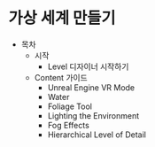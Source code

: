 # 가상 세계 만들기
* 목차
  * 시작
    * Level 디자이너 시작하기
  * Content 가이드
    * Unreal Engine VR Mode
    * Water
    * Foliage Tool
    * Lighting the Environment
    * Fog Effects
    * Hierarchical Level of Detail

 